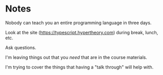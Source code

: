 # Notes

Nobody can teach you an entire programming language in three days.

Look at the site (https://typescript.hypertheory.com) during break, lunch, etc.

Ask questions.

I'm leaving things out that you _need_ that are in the course materials.

I'm trying to cover the things that having a "talk through" will help with.
